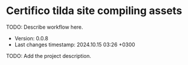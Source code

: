 <!--
@since 2024.10.06, 22:56
@changed 2024.10.06, 22:56
-->

# Certifico tilda site compiling assets

TODO: Describe workflow here.

- Version: 0.0.8
- Last changes timestamp: 2024.10.15 03:26 +0300

TODO: Add the project description.
